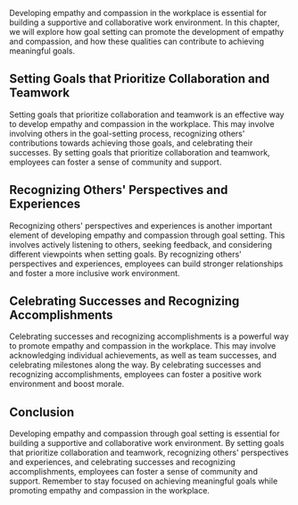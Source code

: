 
Developing empathy and compassion in the workplace is essential for building a supportive and collaborative work environment. In this chapter, we will explore how goal setting can promote the development of empathy and compassion, and how these qualities can contribute to achieving meaningful goals.

Setting Goals that Prioritize Collaboration and Teamwork
--------------------------------------------------------

Setting goals that prioritize collaboration and teamwork is an effective way to develop empathy and compassion in the workplace. This may involve involving others in the goal-setting process, recognizing others' contributions towards achieving those goals, and celebrating their successes. By setting goals that prioritize collaboration and teamwork, employees can foster a sense of community and support.

Recognizing Others' Perspectives and Experiences
------------------------------------------------

Recognizing others' perspectives and experiences is another important element of developing empathy and compassion through goal setting. This involves actively listening to others, seeking feedback, and considering different viewpoints when setting goals. By recognizing others' perspectives and experiences, employees can build stronger relationships and foster a more inclusive work environment.

Celebrating Successes and Recognizing Accomplishments
-----------------------------------------------------

Celebrating successes and recognizing accomplishments is a powerful way to promote empathy and compassion in the workplace. This may involve acknowledging individual achievements, as well as team successes, and celebrating milestones along the way. By celebrating successes and recognizing accomplishments, employees can foster a positive work environment and boost morale.

Conclusion
----------

Developing empathy and compassion through goal setting is essential for building a supportive and collaborative work environment. By setting goals that prioritize collaboration and teamwork, recognizing others' perspectives and experiences, and celebrating successes and recognizing accomplishments, employees can foster a sense of community and support. Remember to stay focused on achieving meaningful goals while promoting empathy and compassion in the workplace.

